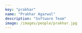 ```yaml
---
key: "prakhar"
name: "Prakhar Agarwal"
description: "Software Team"
image: /images/people/prakhar.jpg
---
```

